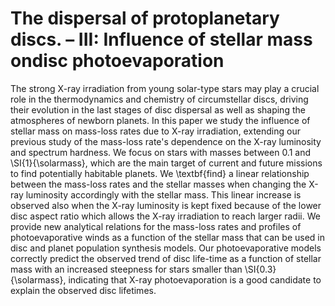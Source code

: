 # The dispersal of protoplanetary discs. – III: Influence of stellar mass ondisc photoevaporation

The strong X-ray irradiation from young solar-type stars may play a crucial role in the thermodynamics and chemistry of circumstellar discs, driving their evolution in the last stages of disc dispersal as well as shaping the atmospheres of newborn planets.
In this paper we study the influence of stellar mass on mass-loss rates due to X-ray irradiation, extending our previous study of the mass-loss rate's dependence on the X-ray luminosity and spectrum hardness. We focus on stars with masses between $0.1$ and \SI{1}{\solarmass}, which are the main target of current and future missions to find potentially habitable planets.
We \textbf{find} a linear relationship between the mass-loss rates and the stellar masses when changing the X-ray luminosity accordingly with the stellar mass.
This linear increase is observed also when the X-ray luminosity is kept fixed because of the lower disc aspect ratio which allows the X-ray irradiation to reach larger radii.
We provide new analytical relations for the mass-loss rates and profiles of photoevaporative winds as a function of the stellar mass that can be used in disc and planet population synthesis models.
Our photoevaporative models correctly predict the observed trend of disc life-time as a function of stellar mass with an increased steepness for stars smaller than \SI{0.3}{\solarmass}, indicating that X-ray photoevaporation is a good candidate to explain the observed disc lifetimes.
